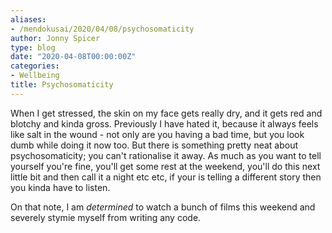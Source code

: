 ```yaml
---
aliases:
- /mendokusai/2020/04/08/psychosomaticity
author: Jonny Spicer
type: blog
date: "2020-04-08T00:00:00Z"
categories:
- Wellbeing
title: Psychosomaticity
---
```

When I get stressed, the skin on my face gets really dry, and it gets red and blotchy and kinda gross. Previously I have
hated it, because it always feels like salt in the wound - not only are you having a bad time, but you look dumb while
doing it now too. But there is something pretty neat about psychosomaticity; you can't rationalise it away. As much as
you want to tell yourself you're fine, you'll get some rest at the weekend, you'll do this next little bit and then
call it a night etc etc, if your is telling a different story then you kinda have to listen.

On that note, I am *determined* to watch a bunch of films this weekend and severely stymie myself from writing any code.
